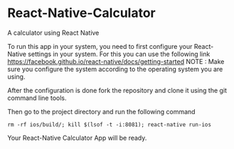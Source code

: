 # React-Native-Calculator
A calculator using React Native

To run this app in your system, you need to first configure your React-Native settings in your system. For this you can use the following link https://facebook.github.io/react-native/docs/getting-started
NOTE : Make sure you configure the system according to the operating system you are using.

After the configuration is done fork the repository and clone it using the git command line tools.

Then go to the project directory and run the following command

`rm -rf ios/build/; kill $(lsof -t -i:8081); react-native run-ios`

Your React-Native Calculator App will be ready.
